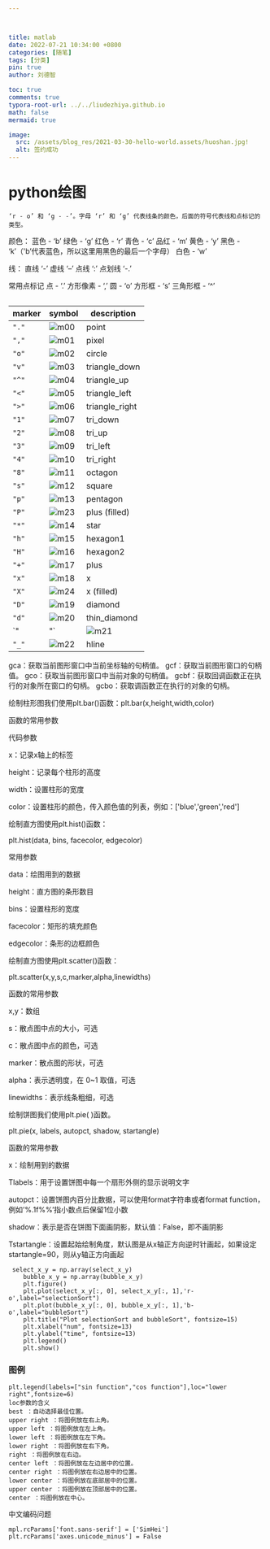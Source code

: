```yaml
---



title: matlab
date: 2022-07-21 10:34:00 +0800
categories: [随笔]
tags: [分类]
pin: true
author: 刘德智

toc: true
comments: true
typora-root-url: ../../liudezhiya.github.io
math: false
mermaid: true

image:
  src: /assets/blog_res/2021-03-30-hello-world.assets/huoshan.jpg!
  alt: 签约成功
---
```


# python绘图







```
‘r - o’ 和 ‘g - -’。字母 ‘r’ 和 ‘g’ 代表线条的颜色，后面的符号代表线和点标记的类型。
```



 颜色：
 蓝色 - ‘b’
 绿色 - ‘g’
 红色 - ‘r’
 青色 - ‘c’
 品红 - ‘m’
 黄色 - ‘y’
 黑色 - ‘k’（'b’代表蓝色，所以这里用黑色的最后一个字母）
 白色 - ‘w’ 



 线：
 直线 ‘-’
 虚线 ‘–’
 点线 ‘:’
 点划线 ‘-.’ 



 常用点标记
 点 - ‘.’
 方形像素 - ‘,’
 圆 - ‘o’
 方形框 - ‘s’
 三角形框 - ‘^’ 

```

```

| marker | symbol                                                | description    |
| ------ | ----------------------------------------------------- | -------------- |
| `"."`  | ![m00](https://matplotlib.org/stable/_images/m00.png) | point          |
| `","`  | ![m01](https://matplotlib.org/stable/_images/m01.png) | pixel          |
| `"o"`  | ![m02](https://matplotlib.org/stable/_images/m02.png) | circle         |
| `"v"`  | ![m03](https://matplotlib.org/stable/_images/m03.png) | triangle_down  |
| `"^"`  | ![m04](https://matplotlib.org/stable/_images/m04.png) | triangle_up    |
| `"<"`  | ![m05](https://matplotlib.org/stable/_images/m05.png) | triangle_left  |
| `">"`  | ![m06](https://matplotlib.org/stable/_images/m06.png) | triangle_right |
| `"1"`  | ![m07](https://matplotlib.org/stable/_images/m07.png) | tri_down       |
| `"2"`  | ![m08](https://matplotlib.org/stable/_images/m08.png) | tri_up         |
| `"3"`  | ![m09](https://matplotlib.org/stable/_images/m09.png) | tri_left       |
| `"4"`  | ![m10](https://matplotlib.org/stable/_images/m10.png) | tri_right      |
| `"8"`  | ![m11](https://matplotlib.org/stable/_images/m11.png) | octagon        |
| `"s"`  | ![m12](https://matplotlib.org/stable/_images/m12.png) | square         |
| `"p"`  | ![m13](https://matplotlib.org/stable/_images/m13.png) | pentagon       |
| `"P"`  | ![m23](https://matplotlib.org/stable/_images/m23.png) | plus (filled)  |
| `"*"`  | ![m14](https://matplotlib.org/stable/_images/m14.png) | star           |
| `"h"`  | ![m15](https://matplotlib.org/stable/_images/m15.png) | hexagon1       |
| `"H"`  | ![m16](https://matplotlib.org/stable/_images/m16.png) | hexagon2       |
| `"+"`  | ![m17](https://matplotlib.org/stable/_images/m17.png) | plus           |
| `"x"`  | ![m18](https://matplotlib.org/stable/_images/m18.png) | x              |
| `"X"`  | ![m24](https://matplotlib.org/stable/_images/m24.png) | x (filled)     |
| `"D"`  | ![m19](https://matplotlib.org/stable/_images/m19.png) | diamond        |
| `"d"`  | ![m20](https://matplotlib.org/stable/_images/m20.png) | thin_diamond   |
| `"|"`  | ![m21](https://matplotlib.org/stable/_images/m21.png) | vline          |
| `"_"`  | ![m22](https://matplotlib.org/stable/_images/m22.png) | hline          |





gca：获取当前图形窗口中当前坐标轴的句柄值。
gcf：获取当前图形窗口的句柄值。
gco：获取当前图形窗口中当前对象的句柄值。
gcbf：获取回调函数正在执行的对象所在窗口的句柄。
gcbo：获取调函数正在执行的对象的句柄。







绘制柱形图我们使用plt.bar()函数：plt.bar(x,height,width,color)

函数的常用参数

代码参数

x：记录x轴上的标签

height：记录每个柱形的高度

width：设置柱形的宽度

color：设置柱形的颜色，传入颜色值的列表，例如：['blue','green','red']



绘制直方图使用plt.hist()函数：

plt.hist(data, bins, facecolor, edgecolor)

常用参数

data：绘图用到的数据

height：直方图的条形数目

bins：设置柱形的宽度

facecolor：矩形的填充颜色

edgecolor：条形的边框颜色



绘制直方图使用plt.scatter()函数：

plt.scatter(x,y,s,c,marker,alpha,linewidths)

函数的常用参数

x,y：数组

s：散点图中点的大小，可选

c：散点图中点的颜色，可选

marker：散点图的形状，可选

alpha：表示透明度，在 0~1 取值，可选

linewidths：表示线条粗细，可选





绘制饼图我们使用plt.pie( )函数。

plt.pie(x, labels, autopct, shadow, startangle)

函数的常用参数

x：绘制用到的数据

Tlabels：用于设置饼图中每一个扇形外侧的显示说明文字

autopct：设置饼图内百分比数据，可以使用format字符串或者format function，例如’%.1f%%’指小数点后保留1位小数

shadow：表示是否在饼图下面画阴影，默认值：False，即不画阴影

Tstartangle：设置起始绘制角度，默认图是从x轴正方向逆时针画起，如果设定startangle=90，则从y轴正方向画起



```
 select_x_y = np.array(select_x_y)
    bubble_x_y = np.array(bubble_x_y)
    plt.figure()
    plt.plot(select_x_y[:, 0], select_x_y[:, 1],'r-o',label="selectionSort")
    plt.plot(bubble_x_y[:, 0], bubble_x_y[:, 1],'b-o',label="bubbleSort")
    plt.title("Plot selectionSort and bubbleSort", fontsize=15)
    plt.xlabel("num", fontsize=13)
    plt.ylabel("time", fontsize=13)
    plt.legend()
    plt.show()
```

### 图例

```
plt.legend(labels=["sin function","cos function"],loc="lower right",fontsize=6) 
loc参数的含义
best ：自动选择最佳位置。
upper right ：将图例放在右上角。
upper left ：将图例放在左上角。
lower left ：将图例放在左下角。
lower right ：将图例放在右下角。
right ：将图例放在右边。
center left ：将图例放在左边居中的位置。
center right ：将图例放在右边居中的位置。
lower center ：将图例放在底部居中的位置。
upper center ：将图例放在顶部居中的位置。
center ：将图例放在中心。
```

中文编码问题

```
mpl.rcParams['font.sans-serif'] = ['SimHei']
plt.rcParams['axes.unicode_minus'] = False
```









